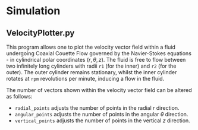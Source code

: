# Simulation
## VelocityPlotter.py
This program allows one to plot the velocity vector field within a fluid
undergoing Coaxial Couette Flow governed by the Navier-Stokes equations - in
cylindrical polar coordinates $(r, θ, z)$. The fluid is free to flow between two
infinitely long cylinders with radii `r1` (for the inner) and `r2` (for the
outer). The outer cylinder remains stationary, whilst the inner cylinder rotates
at `rpm` revolutions per minute, inducing a flow in the fluid.

The number of vectors shown within the velocity vector field can be altered as
follows: 
- `radial_points` adjusts the number of points in the radial $r$ direction.
- `angular_points` adjusts the number of points in the angular $θ$ direction.
- `vertical_points` adjusts the number of points in the vertical $z$ direction.
